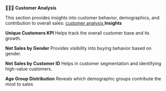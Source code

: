 🧑‍🤝‍🧑 **Customer Analysis**

This section provides insights into customer behavior, demographics, and contribution to overall sales:
<a href="https://github.com/chandusaigari/clothing-sales-insights/blob/main/customer%20analysis.png"> customer analysis </a>
**Insights**

**Unique Customers KPI**
Helps track the overall customer base and its growth.

**Net Sales by Gender**
Provides visibility into buying behavior based on gender.

**Net Sales by Customer ID**
Helps in customer segmentation and identifying high-value customers.

**Age Group Distribution**
Reveals which demographic groups contribute the most to sales

